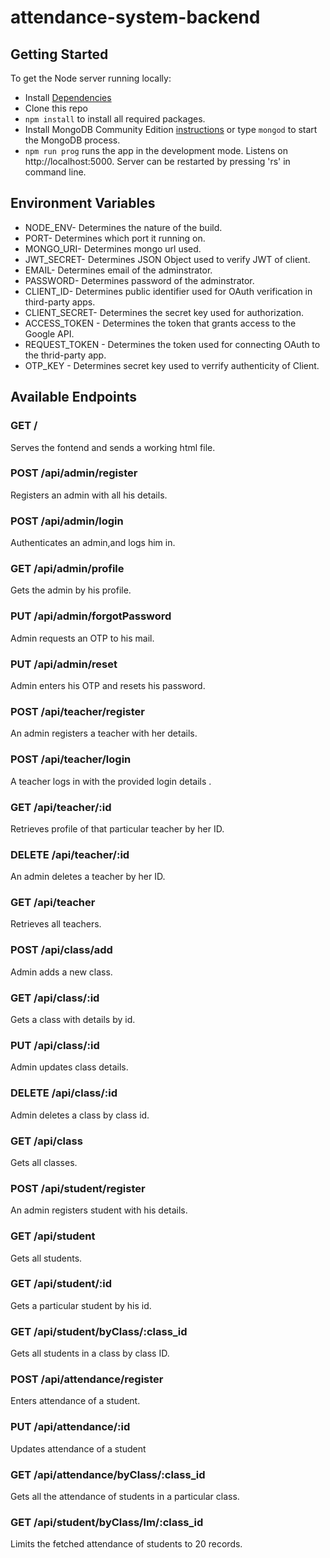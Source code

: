 # attendance-system-backend

## Getting Started

To get the Node server running locally:

* Install [Dependencies](https://nodejs.org/en/)
* Clone this repo
* `npm install` to install all required packages.
* Install MongoDB Community Edition [instructions](https://docs.mongodb.com/manual/installation/#tutorials) or type `mongod` to start the MongoDB process.
* `npm run prog` runs the app in the development mode. Listens on http://localhost:5000. Server can be restarted by pressing 'rs' in command line.

## Environment Variables

* NODE_ENV- Determines the nature of the build.
* PORT- Determines which port it running on.
* MONGO_URI- Determines mongo url used.
* JWT_SECRET- Determines JSON Object used to verify JWT of client.
* EMAIL- Determines email of the adminstrator.
* PASSWORD- Determines password of the adminstrator.
* CLIENT_ID- Determines public identifier used for OAuth verification in third-party apps.
* CLIENT_SECRET- Determines the secret key used for authorization.
* ACCESS_TOKEN - Determines the token that grants access to the Google API.
* REQUEST_TOKEN - Determines the token used for connecting OAuth to the thrid-party app.
* OTP_KEY - Determines secret key used to verrify authenticity of Client.


## Available Endpoints

### GET /

Serves the fontend and sends a working html file.

### POST /api/admin/register 

Registers an admin with all his details. 

### POST /api/admin/login 

Authenticates an admin,and logs him in. 

### GET /api/admin/profile 

Gets the admin by his profile.

### PUT /api/admin/forgotPassword 

Admin requests an OTP to his mail.

### PUT /api/admin/reset 

Admin enters his OTP and resets his password.

### POST /api/teacher/register 

An 	admin 	registers a teacher with her details.

### POST /api/teacher/login 

A teacher logs in with the provided login details .

### GET /api/teacher/:id

Retrieves profile of that particular teacher by her ID.

### DELETE /api/teacher/:id 

An admin deletes a teacher by her ID.

### GET /api/teacher

Retrieves all teachers.

### POST /api/class/add

Admin adds a new class.

### GET /api/class/:id

Gets a class with details by id.

### PUT /api/class/:id

Admin updates class details.

### DELETE /api/class/:id

Admin deletes a class by class id.

### GET /api/class

Gets all classes.

### POST /api/student/register 

An admin registers student with his details.

### GET /api/student

Gets all students.

### GET /api/student/:id

Gets a particular student by his id.

### GET /api/student/byClass/:class_id

Gets all students in a class by class ID.

### POST /api/attendance/register 

Enters attendance of a student.

### PUT /api/attendance/:id 

Updates attendance of a student

### GET /api/attendance/byClass/:class_id

Gets all the attendance of students in a particular class.

### GET /api/student/byClass/lm/:class_id

Limits the fetched attendance of students to 20 records.





